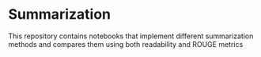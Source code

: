 # Summarization
This repository contains notebooks that implement different summarization methods and compares them using both readability and ROUGE metrics
